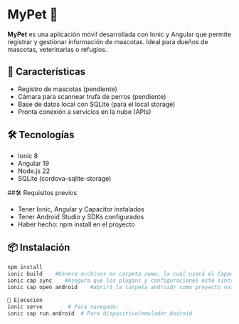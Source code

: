 # MyPet 🐾

**MyPet** es una aplicación móvil desarrollada con Ionic y Angular que permite registrar y gestionar información de mascotas. Ideal para dueños de mascotas, veterinarias o refugios.

## 🚀 Características

- Registro de mascotas (pendiente)
- Cámara para scannear trufa de perros (pendiente)
- Base de datos local con SQLite (para el local storage)
- Pronta conexión a servicios en la nube (APIs)

## 🛠 Tecnologías

- Ionic 8
- Angular 19
- Node.js 22
- SQLite (cordova-sqlite-storage)

##🛠 Requisitos previos

- Tener Ionic, Angular y Capacitor instalados
- Tener Android Studio y SDKs configurados
- Haber hecho: npm install en el proyecto

## 📦 Instalación

```bash
npm install 
ionic build    #Genera archivos en carpeta /www, la cual usará el Capacitor para la app nativa
ionic cap sync    #Asegura que los plugins y configuraciones esté sincronizados con la plataforma android
ionic cap open android    #abrirá la carpeta android/ como proyecto nativo en android studio

📱 Ejecución
ionic serve        # Para navegador
ionic cap run android  # Para dispositivo/emulador Android

